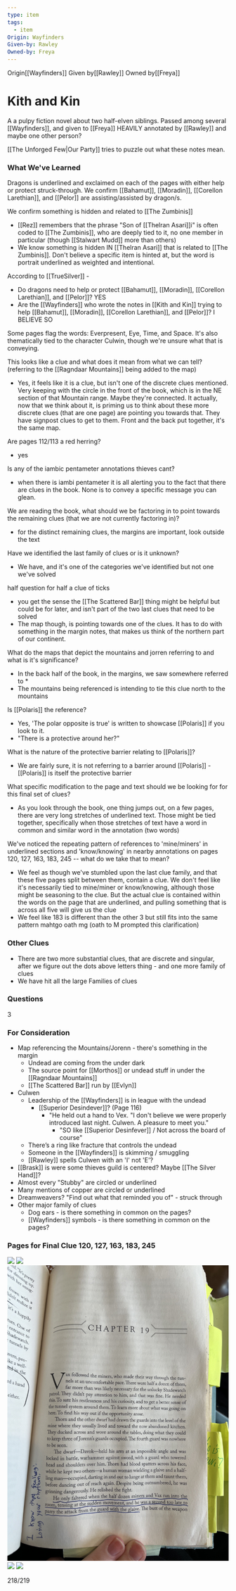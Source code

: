 ```yaml
---
type: item
tags:
  - item
Origin: Wayfinders
Given-by: Rawley
Owned-by: Freya
---
```

<span class="dataview inline-field"><span class="inline-field-key">Origin</span><span class="inline-field-value">[[Wayfinders]]</span></span>
<span class="dataview inline-field"><span class="inline-field-key">Given by</span><span class="inline-field-value">[[Rawley]]</span></span>
<span class="dataview inline-field"><span class="inline-field-key">Owned by</span><span class="inline-field-value">[[Freya]]</span></span>

# Kith and Kin 
A a pulpy fiction novel about two half-elven siblings. Passed among several [[Wayfinders]], and given to [[Freya]] HEAVILY annotated by [[Rawley]] and maybe one other person? 

[[The Unforged Few|Our Party]] tries to puzzle out what these notes mean. 

### What We've Learned

Dragons is underlined and exclaimed on each of the pages with either help or protect struck-through. We confirm [[Bahamut]], [[Moradin]], [[Corellon Larethian]], and [[Pelor]] are assisting/assisted by dragon/s. 

We confirm something is hidden and related to [[The Zumbinis]]
* [[Rez]] remembers that the phrase  "Son of [[Thelran Asari]]i" is often coded to [[The Zumbinis]], who are deeply tied to it, no one member in particular (though [[Stalwart Mudd]] more than others)
* We know something is hidden IN [[Thelran Asari]] that is related to [[The Zumbinis]]. Don't believe a specific item is hinted at, but the word is portrait underlined as weighted and intentional. 

According to [[TrueSilver]] -
* Do dragons need to help or protect [[Bahamut]], [[Moradin]], [[Corellon Larethian]], and [[Pelor]]? YES
* Are the [[Wayfinders]] who wrote the notes in [[Kith and Kin]] trying to help [[Bahamut]], [[Moradin]], [[Corellon Larethian]], and [[Pelor]]? I BELIEVE SO

Some pages flag the words: Everpresent, Eye, Time, and Space. It's also thematically tied to the character Culwin, though we're unsure what that is conveying. 

This looks like a clue and what does it mean from what we can tell? (referring to the [[Ragndaar Mountains]] being added to the map)
* Yes, it feels like it is a clue, but isn't one of the discrete clues mentioned. Very keeping with the circle in the front of the book, which is in the NE section of that Mountain range. Maybe they're connected. It actually, now that we think about it, is priming us to think about these more discrete clues (that are one page) are pointing you towards that. They have signpost clues to get to them. Front and the back put together, it's the same map. 

Are pages 112/113 a red herring?
* yes 

Is any of the iambic pentameter annotations thieves cant?
* when there is iambi pentameter it is all alerting you to the fact that there are clues in the book. None is to convey a specific message you can glean.

We are reading the book, what should we be factoring in to point towards the remaining clues (that we are not currently factoring in)?
* for the distinct remaining clues, the margins are important, look outside the text

Have we identified the last family of clues or is it unknown?
* We have, and it's one of the categories we've identified but not one we've solved

half question for half a clue of ticks
* you get the sense the [[The Scattered Bar]] thing might be helpful but could be for later, and isn't part of the two last clues that need to be solved
* The map though, is pointing towards one of the clues. It has to do with something in the margin notes, that makes us think of the northern part of our continent.

What do the maps that depict the mountains and jorren referring to and what is it's significance? 
* In the back half of the book, in the margins, we saw somewhere referred to *
* The mountains being referenced is intending to tie this clue north to the mountains 

Is [[Polaris]] the reference?
* Yes, 'The polar opposite is true' is written to showcase [[Polaris]] if you look to it. 
* "There is a protective around her?" 

What is the nature of the protective barrier relating to [[Polaris]]? 
* We are fairly sure, it is not referring to a barrier around [[Polaris]] - [[Polaris]] is itself the protective barrier

What specific modification to the page and text should we be looking for for this final set of clues?
* As you look through the book, one thing jumps out, on a few pages, there are very long stretches of underlined text. Those might be tied together, specifically when those stretches of text have a word in common and similar word in the annotation (two words)

We've noticed the repeating pattern of references to 'mine/miners' in underlined sections and  'know/knowing' in nearby annotations on pages 120, 127, 163, 183, 245 -- what do we take that to mean?
* We feel as though we've stumbled upon the last clue family, and that these five pages split between them, contain a clue. We don't feel like it's necessarily tied to mine/miner or know/knowing, although those might be seasoning to the clue. But the actual clue is contained within the words on the page that are underlined, and pulling something that is across all five will give us the clue 
* We feel like 183 is different than the other 3 but still fits into the same pattern
mahtgo oath mg (oath to M prompted this clarification)

### Other Clues
* There are two more substantial clues, that are discrete and singular, after we figure out the dots above letters thing - and one more family of clues
* We have hit all the large Families of clues 

### Questions
3

### For Consideration
* Map referencing the Mountains/Jorenn - there's something in the margin 
	* Undead are coming from the under dark 
	* The source point for [[Morthos]] or undead stuff in under the [[Ragndaar Mountains]] 
	* [[The Scattered Bar]] run by [[Evlyn]]
* Culwen
	* Leadership of the [[Wayfinders]] is in league with the undead
		* [[Superior Desindever]]? (Page 116)
			* "He held out a hand to Vex. "I don't believe we were properly introduced last night. Culwen. A pleasure to meet you." 
				* "SO like [[Superior Desinfever]] / Not across the board of course"
	* There’s a ring like fracture that controls the undead
	* Someone in the [[Wayfinders]] is skimming  / smuggling
	* [[Rawley]] spells Culwen with an 'I' not 'E'?
* [[Brask]] is were some thieves guild is centered? Maybe [[The Silver Hand]]?
* Almost every "Stubby" are circled or underlined
* Many mentions of copper are circled or underlined
* Dreamweavers? "Find out what that reminded you of" - struck through 
* Other major family of clues
	* Dog ears - is there something in common on the pages? 
	* [[Wayfinders]] symbols - is there something in common on the pages? 


### Pages for Final Clue 120, 127, 163, 183, 245

![](/assets/obsidian/76149627730__22667445-C3DE-4C07-BEE9-D7571E044759.jpeg)
![](/assets/obsidian/76149628997__9E2C4269-4724-43AC-A2B1-118444652DF4.jpeg)
![](/assets/obsidian/76149635308__FFE5A650-D55B-4332-8E2C-928930742C29.jpeg)
![](/assets/obsidian/76149639678__99CCB4B8-EB2B-4AFF-9D9B-1A560E7813F9.jpeg)
![](/assets/obsidian/76149654330__60EDF03C-72D0-4DFB-94FC-955662AF5DA2.jpeg)

218/219




